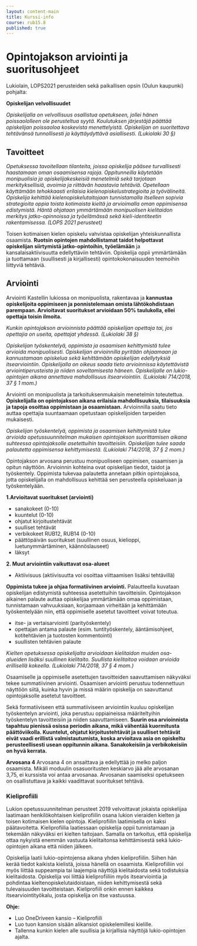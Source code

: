 ```yaml
---
layout: content-main
title: Kurssi-info
course: rub15.8
published: true
---
```

# Opintojakson arviointi ja suoritusohjeet
Lukiolain, LOPS2021 perusteiden sekä paikallisen opsin (Oulun kaupunki) pohjalta:

**Opiskelijan velvollisuudet**

_Opiskelijalla on velvollisuus osallistua opetukseen, jollei hänen poissaololleen ole perusteltua syytä. Koulutuksen järjestäjä päättää opiskelijan poissaoloa koskevista menettelyistä. Opiskelijan on suoritettava tehtävänsä tunnollisesti ja käyttäydyttävä asiallisesti. (Lukiolaki 30 §)_

## Tavoitteet

_Opetuksessa tavoitellaan tilanteita, joissa opiskelija pääsee turvallisesti haastamaan oman osaamisensa rajoja. Oppitunneilla käytetään monipuolisia ja opiskelijakeskeisiä menetelmiä sekä tarjotaan merkityksellisiä, avoimia ja riittävän haastavia tehtäviä. Opetellaan käyttämään tehokkaasti erilaisia kielenopiskelustrategioita ja työvälineitä.
Opiskelija kehittää kielenopiskelutaitojaan tunnistamalla itselleen sopivia strategioita oppia toista kotimaista kieltä ja arvioimalla oman oppimisensa edistymistä. Häntä ohjataan ymmärtämään monipuolisen kielitaidon merkitys jatko-opinnoissa ja työelämässä sekä kieli-identiteetin rakentamisessa. (LOPS 2021 perusteet)_

Toisen kotimaisen kielen opiskelu vahvistaa opiskelijan yhteiskunnallista osaamista. **Ruotsin opintojen mahdollistamat taidot helpottavat opiskelijan siirtymistä jatko-opintoihin, työelämään** ja kansalaisaktiivisuutta edellyttäviin tehtäviin. Opiskelija oppii ymmärtämään ja tuottamaan (suullisesti ja kirjallisesti) opintokokonaisuuden teemoihin liittyviä tehtäviä.

## Arviointi

Arviointi Kastellin lukiossa on monipuolista, rakentavaa ja **kannustaa opiskelijoita oppimiseen ja ponnistelemaan omista lähtökohdistaan parempaan. Arvioitavat suoritukset arvioidaan 50% taulukolla, ellei opettaja toisin ilmoita.**

_Kunkin opintojakson arvioinnista päättää opiskelijan opettaja tai, jos opettajia on useita, opettajat yhdessä. (Lukiolaki 38 §)_

_Opiskelijan työskentelyä, oppimista ja osaamisen kehittymistä tulee arvioida monipuolisesti. Opiskelijan arvioinnilla pyritään ohjaamaan ja kannustamaan opiskelua sekä kehittämään opiskelijan edellytyksiä itsearviointiin. Opiskelijalla on oikeus saada tieto arvioinnissa käytettävistä arviointiperusteista ja niiden soveltamisesta häneen. Opiskelijalle on lukio-opintojen aikana annettava mahdollisuus itsearviointiin. (Lukiolaki 714/2018, 37 § 1 mom.)_

Arviointi on monipuolista ja tarkoituksenmukaisin menetelmin toteutettua. **Opiskelijalla on opintojakson aikana erilaisia mahdollisuuksia, tilaisuuksia ja tapoja osoittaa oppimistaan ja osaamistaan.** Arvioinnilla saatu tieto auttaa opettajia suuntaamaan opetustaan opiskelijoiden tarpeiden mukaisesti.

_Opiskelijan työskentelyä, oppimista ja osaamisen kehittymistä tulee arvioida opetussuunnitelman mukaisen opintojakson suorittamisen aikana suhteessa opintojaksolle asetettuihin tavoitteisiin. Opiskelijan tulee saada palautetta oppimisensa kehittymisestä. (Lukiolaki 714/2018, 37 § 2 mom.)_ 

Opintojakson arvosana perustuu monipuoliseen oppimisen, osaamisen ja opitun näyttöön. Arvioinnin kohteina ovat opiskelijan tiedot, taidot ja työskentely. Oppimista tukevaa palautetta annetaan pitkin opintojaksoa, jotta opiskelijalla on mahdollisuus kehittää sen perusteella opiskeluaan ja työskentelyään.

**1.Arvioitavat suoritukset (arviointi)**

- sanakokeet (0-10)
- kuuntelut (0-10)
- ohjatut kirjoitustehtävät 
- suulliset tehtävät 
- verbikokeet RUB12, RUB14 (0-10)
- päättöpäivän suoritukset (suullinen osuus, kielioppi, luetunymmärtäminen, käännöslauseet)
- läksyt

**2.	Muut arviointiin vaikuttavat osa-alueet**

- Aktiivisuus (aktiivisuutta voi osoittaa viittaamisen lisäksi tehtävillä)
  
**Oppimista tukee ja ohjaa formatiivinen arviointi.** Palautteella kuvataan opiskelijan edistymistä suhteessa asetettuihin tavoitteisiin. Opintojakson aikainen palaute auttaa opiskelijaa ymmärtämään omaa oppimistaan, tunnistamaan vahvuuksiaan, korjaamaan virheitään ja kehittämään työskentelyään niin, että oppimiselle asetetut tavoitteet voivat toteutua.

- itse- ja vertaisarviointi (parityöskentely)
- opettajan antama palaute (esim. tuntityöskentely, ääntämisohjeet, kotitehtävien ja tuotosten kommentointi)
- suullisten tehtävien palaute
  
_Kielten opetuksessa opiskelijalta arvioidaan kielitaidon muiden osa-alueiden lisäksi suullinen kielitaito. Suullista kielitaitoa voidaan arvioida erillisellä kokeella. (Lukiolaki 714/2018, 37 § 4 mom.)_

Osaamiselle ja oppimiselle asetettujen tavoitteiden saavuttamisen näkyväksi tekee summatiivinen arviointi. Osaamisen arviointi perustuu todennettuun näyttöön siitä, kuinka hyvin ja missä määrin opiskelija on saavuttanut opintojaksolle asetetut tavoitteet. 

Sekä formatiiviseen että summatiiviseen arviointiin kuuluu opiskelijan työskentelyn arviointi, joka perustuu oppiaineissa määriteltyihin työskentelyn tavoitteisiin ja niiden saavuttamiseen. **Suurin osa arvioinnista tapahtuu pienissä osissa periodin aikana, mikä vähentää kuormitusta päättöviikolla. Kuuntelut, ohjatut kirjoitustehtävät ja suulliset tehtävät eivät vaadi erillistä valmistautumista, koska arvioitava asia on opiskeltu perusteellisesti usean oppitunnin aikana. Sanakokeisiin ja verbikokeisiin on hyvä kerrata.**

**Arvosana 4**
Arvosana 4 on ansaittava ja edellyttää jo melko paljon osaamista. Mikäli moduulin osasuoritusten keskiarvo jää alle arvosanan 3,75, ei kurssista voi antaa arvosanaa. Arvosanan saamiseksi opetukseen on osallistuttava ja kaikki vaadittavat suoritukset tehtävä.

### Kieliprofiili

Lukion opetussuunnitelman perusteet 2019 velvoittavat jokaista opiskelijaa laatimaan henkilökohtaisen kieliprofiilin osana lukion vieraiden kielten ja toisen kotimaisen kielen opintoja. 
Kieliprofiilin laatimisella on kaksi päätavoitetta. Kieliprofiilia laatiessaan opiskelija oppii tunnistamaan ja tekemään näkyväksi eri kielten taitojaan. Samalla on tarkoitus, että opiskelija ottaa nykyistä enemmän vastuuta kielitaitonsa kehittämisestä sekä lukio-opintojen aikana että niiden jälkeen.

Opiskelija laatii lukio-opintojensa aikana yhden kieliprofiilin. Siihen hän kerää tiedot kaikista kielistä, joissa hänellä on osaamista. Kieliprofiiliin voi myös liittää suppeampia tai laajempia näyttöjä kielitaidosta sekä todistuksia kielitaidosta. Opiskelija voi liittää kieliprofiiliin myös itsearviointia ja pohdintaa kieltenopiskelutaidoistaan, niiden kehittymisestä sekä tulevaisuuden tavoitteistaan. Kieliprofiili onkin ennen kaikkea itsearviointityökalu, josta opiskelija on itse vastuussa.

**Ohje:**

- Luo OneDriveen kansio – Kieliprofiili
- Luo tuon kansion sisään alikansiot opiskelemillesi kielille.
- Tallenna kunkin kielen alle suullisia ja kirjallisia näyttöjä lukio-opintojen ajalta.
